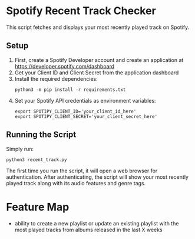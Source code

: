 # Spotify Recent Track Checker

This script fetches and displays your most recently played track on Spotify.

## Setup

1. First, create a Spotify Developer account and create an application at https://developer.spotify.com/dashboard
2. Get your Client ID and Client Secret from the application dashboard
3. Install the required dependencies:
   ```
   python3 -m pip install -r requirements.txt
   ```
4. Set your Spotify API credentials as environment variables:
   ```
   export SPOTIPY_CLIENT_ID='your_client_id_here'
   export SPOTIPY_CLIENT_SECRET='your_client_secret_here'
   ```

## Running the Script

Simply run:
```
python3 recent_track.py
```

The first time you run the script, it will open a web browser for authentication. After authenticating, the script will show your most recently played track along with its audio features and genre tags.


# Feature Map
- ability to create a new playlist or update an existing playlist with the most played tracks from albums released in the last X weeks
